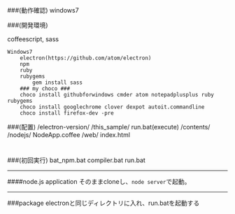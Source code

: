 ###(動作確認)
windows7

###(開発環境)

coffeescript, sass

	Windows7
		electron(https://github.com/atom/electron)
		npm
		ruby
		rubygems
			gem install sass
		### my choco ###
		choco install githubforwindows cmder atom notepadplusplus ruby rubygems
		choco install googlechrome clover dexpot autoit.commandline
		choco install firefox-dev -pre

###(配置)
	/electron-version/
	/this_sample/
		run.bat(execute)
		/contents/
			/nodejs/
				NodeApp.coffee
			/web/
				index.html
#

###(初回実行)
	bat_npm.bat
	compiler.bat
	run.bat

---
####node.js application
そのままcloneし、`node server`で起動。


---
###package
electronと同じディレクトリに入れ、run.batを起動する
